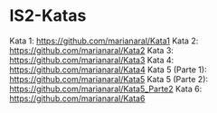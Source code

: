 # IS2-Katas

Kata 1: https://github.com/marianaral/Kata1
Kata 2: https://github.com/marianaral/Kata2
Kata 3: https://github.com/marianaral/Kata3
Kata 4: https://github.com/marianaral/Kata4
Kata 5 (Parte 1): https://github.com/marianaral/Kata5
Kata 5 (Parte 2): https://github.com/marianaral/Kata5_Parte2
Kata 6: https://github.com/marianaral/Kata6
